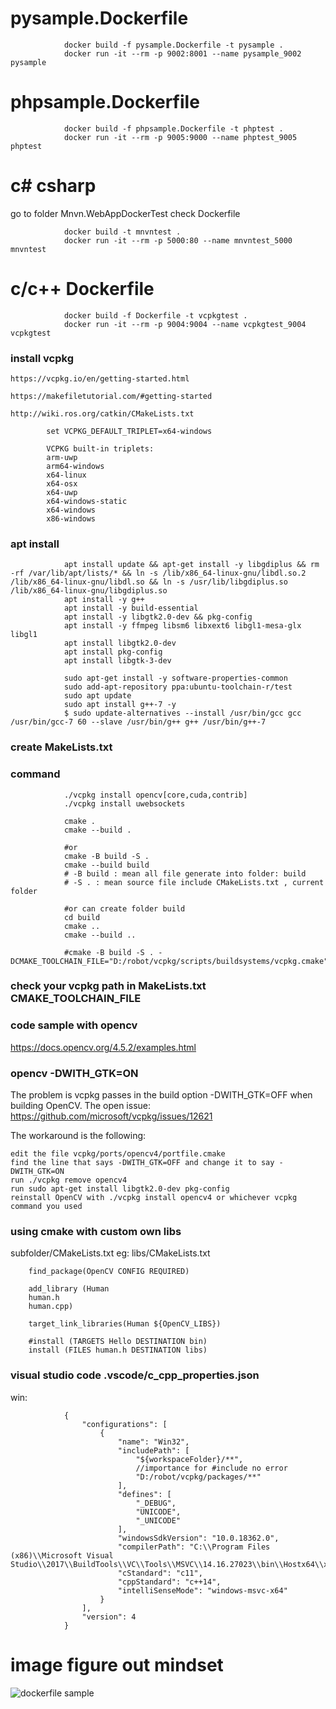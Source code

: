 # pysample.Dockerfile

				docker build -f pysample.Dockerfile -t pysample .
				docker run -it --rm -p 9002:8001 --name pysample_9002 pysample

# phpsample.Dockerfile

				docker build -f phpsample.Dockerfile -t phptest .
				docker run -it --rm -p 9005:9000 --name phptest_9005 phptest 


# c# csharp

go to folder Mnvn.WebAppDockerTest check Dockerfile

				docker build -t mnvntest .
				docker run -it --rm -p 5000:80 --name mnvntest_5000 mnvntest


# c/c++ Dockerfile

				docker build -f Dockerfile -t vcpkgtest .
				docker run -it --rm -p 9004:9004 --name vcpkgtest_9004 vcpkgtest 

### install vcpkg
	https://vcpkg.io/en/getting-started.html

	https://makefiletutorial.com/#getting-started

	http://wiki.ros.org/catkin/CMakeLists.txt

			set VCPKG_DEFAULT_TRIPLET=x64-windows

			VCPKG built-in triplets:
			arm-uwp
			arm64-windows
			x64-linux
			x64-osx
			x64-uwp
			x64-windows-static
			x64-windows
			x86-windows

### apt install

				apt install update && apt-get install -y libgdiplus && rm -rf /var/lib/apt/lists/* && ln -s /lib/x86_64-linux-gnu/libdl.so.2 /lib/x86_64-linux-gnu/libdl.so && ln -s /usr/lib/libgdiplus.so /lib/x86_64-linux-gnu/libgdiplus.so
				apt install -y g++
				apt install -y build-essential
				apt install -y libgtk2.0-dev && pkg-config
				apt install -y ffmpeg libsm6 libxext6 libgl1-mesa-glx libgl1
				apt install libgtk2.0-dev
				apt install pkg-config
				apt install libgtk-3-dev

				sudo apt-get install -y software-properties-common
				sudo add-apt-repository ppa:ubuntu-toolchain-r/test
				sudo apt update
				sudo apt install g++-7 -y
				$ sudo update-alternatives --install /usr/bin/gcc gcc /usr/bin/gcc-7 60 --slave /usr/bin/g++ g++ /usr/bin/g++-7
### create MakeLists.txt

### command

				./vcpkg install opencv[core,cuda,contrib]
				./vcpkg install uwebsockets

				cmake . 
				cmake --build .

				#or 
				cmake -B build -S .
				cmake --build build
				# -B build : mean all file generate into folder: build 
				# -S . : mean source file include CMakeLists.txt , current folder

				#or can create folder build
				cd build
				cmake ..
				cmake --build ..

				#cmake -B build -S . -DCMAKE_TOOLCHAIN_FILE="D:/robot/vcpkg/scripts/buildsystems/vcpkg.cmake"
### check your vcpkg path in MakeLists.txt CMAKE_TOOLCHAIN_FILE


### code sample with opencv

https://docs.opencv.org/4.5.2/examples.html

### opencv -DWITH_GTK=ON

The problem is vcpkg passes in the build option -DWITH_GTK=OFF when building OpenCV. The open issue: https://github.com/microsoft/vcpkg/issues/12621

The workaround is the following:

    edit the file vcpkg/ports/opencv4/portfile.cmake
    find the line that says -DWITH_GTK=OFF and change it to say -DWITH_GTK=ON
    run ./vcpkg remove opencv4
    run sudo apt-get install libgtk2.0-dev pkg-config
    reinstall OpenCV with ./vcpkg install opencv4 or whichever vcpkg command you used

### using cmake with custom own libs

subfolder/CMakeLists.txt eg: libs/CMakeLists.txt

		find_package(OpenCV CONFIG REQUIRED)

		add_library (Human 
		human.h
		human.cpp)

		target_link_libraries(Human ${OpenCV_LIBS})

		#install (TARGETS Hello DESTINATION bin)
		install (FILES human.h DESTINATION libs)

### visual studio code .vscode/c_cpp_properties.json
win:

				{
					"configurations": [
						{
							"name": "Win32",
							"includePath": [
								"${workspaceFolder}/**",
								//importance for #include no error
								"D:/robot/vcpkg/packages/**"
							],
							"defines": [
								"_DEBUG",
								"UNICODE",
								"_UNICODE"
							],
							"windowsSdkVersion": "10.0.18362.0",
							"compilerPath": "C:\\Program Files (x86)\\Microsoft Visual Studio\\2017\\BuildTools\\VC\\Tools\\MSVC\\14.16.27023\\bin\\Hostx64\\x64\\cl.exe",
							"cStandard": "c11",
							"cppStandard": "c++14",
							"intelliSenseMode": "windows-msvc-x64"
						}
					],
					"version": 4
				}
				
# image figure out mindset

![dockerfile sample](https://user-images.githubusercontent.com/6204507/134214584-791ca0ca-c85c-44b1-b7c5-a1e1c371eacb.jpg)
